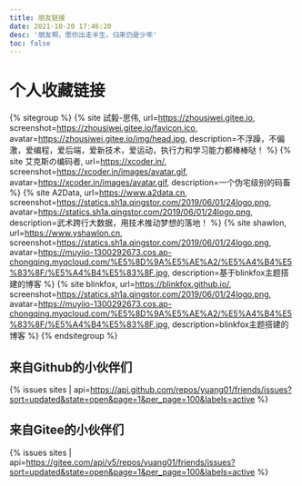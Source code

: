 ```yaml
---
title: 朋友链接
date: 2021-10-20 17:46:20
desc: '朋友啊，愿你出走半生，归来仍是少年'
toc: false
---
```


# 个人收藏链接


{% sitegroup %}
    {% site 試毅-思伟, url=https://zhousiwei.gitee.io, screenshot=https://zhousiwei.gitee.io/favicon.ico, avatar=https://zhousiwei.gitee.io/img/head.jpg, description=不浮躁，不偏激，爱编程，爱后端，爱新技术，爱运动，执行力和学习能力都棒棒哒！ %}
    {% site 艾克斯の编码者, url=https://xcoder.in/, screenshot=https://xcoder.in/images/avatar.gif, avatar=https://xcoder.in/images/avatar.gif, description=一个伪宅级别的码畜 %}
    {% site A2Data, url=https://www.a2data.cn, screenshot=https://statics.sh1a.qingstor.com/2019/06/01/24logo.png, avatar=https://statics.sh1a.qingstor.com/2019/06/01/24logo.png, description=武术跨行大数据，用技术推动梦想的落地！ %}
    {% site shawlon, url=https://www.yshawlon.cn, screenshot=https://statics.sh1a.qingstor.com/2019/06/01/24logo.png, avatar=https://muyiio-1300292673.cos.ap-chongqing.myqcloud.com/%E5%8D%9A%E5%AE%A2/%E5%A4%B4%E5%83%8F/%E5%A4%B4%E5%83%8F.jpg, description=基于blinkfox主题搭建的博客 %}
    {% site blinkfox, url=https://blinkfox.github.io/, screenshot=https://statics.sh1a.qingstor.com/2019/06/01/24logo.png, avatar=https://muyiio-1300292673.cos.ap-chongqing.myqcloud.com/%E5%8D%9A%E5%AE%A2/%E5%A4%B4%E5%83%8F/%E5%A4%B4%E5%83%8F.jpg, description=blinkfox主题搭建的博客 %}
{% endsitegroup %}


## 来自Github的小伙伴们
{% issues sites | api=https://api.github.com/repos/yuang01/friends/issues?sort=updated&state=open&page=1&per_page=100&labels=active %}
## 来自Gitee的小伙伴们
{% issues sites | api=https://gitee.com/api/v5/repos/yuang01/friends/issues?sort=updated&state=open&page=1&per_page=100&labels=active %}
